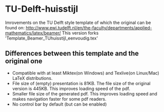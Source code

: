 TU-Delft-huisstijl
==================
Imrovements on the TU Delft style template of which the original can be found on:
http://www.ewi.tudelft.nl/en/the-faculty/departments/applied-mathematics/latex/beamer/
This version forks 'Template_Beamer_TUhuisstijl_eenvoudig.tex'

Differences between this template and the original one
------------------
- Compatible with at least Miktex(on Windows) and Texlive(on Linux/Mac) LaTeX distributions.
- File size of (empty) presentation is 81KB. The file size of the original version is 445KB. This improves loading speed of the pdf.
- Smaller file size of the generated pdf. This improves loading speed and makes navigation faster for some pdf readers.
- No control bar by default (but can be enabled)
